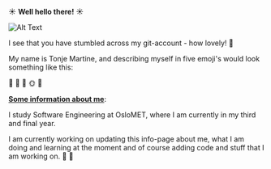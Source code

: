 ☀️ **Well hello there!** ☀️ 

![Alt Text](https://giphy.com/embed/5L57f5fI3f2716NaJ3)

I see that you have stumbled across my git-account - how lovely! 🎈


My name is Tonje Martine, and describing myself in five emoji's would look something like this:

🤸 🍷 🐆 🌞 💃

**<ins>Some information about me<ins>**:
  
  
I study Software Engineering at OsloMET, where I am currently in my third and final year. 

I am currently working on updating this info-page about me, what I am doing and learning at the moment
and of course adding code and stuff that I am working on. 🔨 🧰



